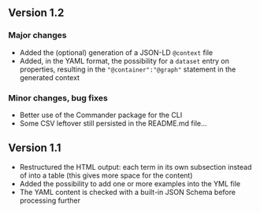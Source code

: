 ## Version 1.2

### Major changes

- Added the (optional) generation of a JSON-LD `@context` file
- Added, in the YAML format, the possibility for a `dataset` entry on properties, resulting in the `"@container":"@graph"` statement in the generated context

### Minor changes, bug fixes

- Better use of the Commander package for the CLI
- Some CSV leftover still persisted in the README.md file...

## Version 1.1

- Restructured the HTML output: each term in its own subsection instead of into a table (this gives more space for the content)
- Added the possibility to add one or more examples into the YML file
- The YAML content is checked with a built-in JSON Schema before processing further
